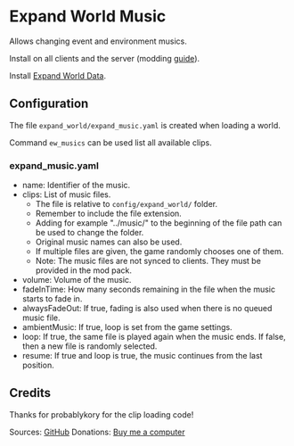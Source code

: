 # Expand World Music

Allows changing event and environment musics.

Install on all clients and the server (modding [guide](https://youtu.be/L9ljm2eKLrk)).

Install [Expand World Data](https://valheim.thunderstore.io/package/JereKuusela/Expand_World_Data/).

## Configuration

The file `expand_world/expand_music.yaml` is created when loading a world.

Command `ew_musics` can be used list all available clips.

### expand_music.yaml

- name: Identifier of the music.
- clips: List of music files.
  - The file is relative to `config/expand_world/` folder.
  - Remember to include the file extension.
  - Adding for example "../music/" to the beginning of the file path can be used to change the folder.
  - Original music names can also be used.
  - If multiple files are given, the game randomly chooses one of them.
  - Note: The music files are not synced to clients. They must be provided in the mod pack.
- volume: Volume of the music.
- fadeInTime: How many seconds remaining in the file when the music starts to fade in.
- alwaysFadeOut: If true, fading is also used when there is no queued music file.
- ambientMusic: If true, loop is set from the game settings.
- loop: If true, the same file is played again when the music ends. If false, then a new file is randomly selected.
- resume: If true and loop is true, the music continues from the last position.

## Credits

Thanks for probablykory for the clip loading code!

Sources: [GitHub](https://github.com/JereKuusela/valheim-expand_world_music)
Donations: [Buy me a computer](https://www.buymeacoffee.com/jerekuusela)
